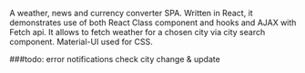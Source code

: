 A weather, news and currency converter SPA.  Written in React, it demonstrates use of both React Class component and hooks and AJAX with Fetch api. 
It allows to fetch weather for a chosen city via city search component. Material-UI used for CSS.

###todo: 
error notifications
check city change & update





